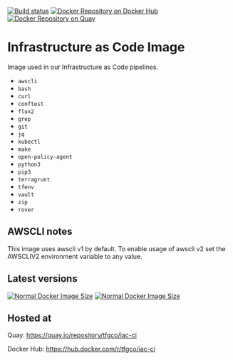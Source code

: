 [![Build status](https://github.com/topfreegames/iac-docker-image/workflows/Publish%20new%20Docker%20image/badge.svg)](https://github.com/topfreegames/iac-docker-image/actions)
[![Docker Repository on Docker Hub](https://img.shields.io/badge/Docker%20Hub-ready-%23099cec)](https://hub.docker.com/r/tfgco/iac-ci)
[![Docker Repository on Quay](https://img.shields.io/badge/Quay.io-ready-%23BE0000)](https://quay.io/repository/tfgco/iac-ci)

# Infrastructure as Code Image

Image used in our Infrastructure as Code pipelines.

- `awscli`
- `bash`
- `curl`
- `conftest`
- `flux2`
- `grep`
- `git`
- `jq`
- `kubectl`
- `make`
- `open-policy-agent`
- `python3`
- `pip3`
- `terragrunt`
- `tfenv`
- `vault`
- `zip`
- `rover`

## AWSCLI notes

This image uses awscli v1 by default. To enable usage of awscli v2 set the AWSCLIV2 environment variable to any value.

## Latest versions

[![Normal Docker Image Size](https://img.shields.io/docker/v/tfgco/iac-ci/latest?label=normal%20version&color=blue)](https://hub.docker.com/r/tfgco/iac-ci)
[![Normal Docker Image Size](https://img.shields.io/docker/image-size/tfgco/iac-ci/latest?label=normal%20image%20size&color=lightgray)](https://hub.docker.com/r/tfgco/iac-ci)

## Hosted at

Quay: https://quay.io/repository/tfgco/iac-ci

Docker Hub: https://hub.docker.com/r/tfgco/iac-ci

